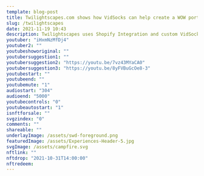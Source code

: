 ```yaml
---
template: blog-post
title: Twilightscapes.com shows how VidSocks can help create a WOW portfolio that sells! 
slug: /twilightscapes
date: 2021-11-19 10:43
description: Twilightscapes uses Shopify Integration and custom VidSocks setup
youtuber: "iHxmNzMfDj4"
youtuber2: ""
youtubeshoworiginal: ""
youtubersuggestion1: ""
youtubersuggestion2: "https://youtu.be/7vz43MYaCA0"
youtubersuggestion3: "https://youtu.be/8yFVBuGcOe8-3"
youtubestart: ""
youtubeend: ""
youtubemute: "1"
audiostart: "304"
audioend: "5000"
youtubecontrols: "0"
youtubeautostart: "1"
isnftforsale: ""
svgzindex: "0"
comments: ""
shareable: ""
underlayImage: /assets/swd-foreground.png
featuredImage: /assets/Experiences-Header-5.jpg
svgImage: /assets/campfire.svg
nftlink: ""
nftdrop: "2021-10-31T14:00:00"
nftredeem:
---
```



